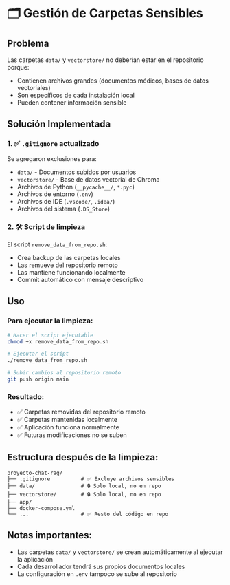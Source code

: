 # 🗂️ Gestión de Carpetas Sensibles

## Problema
Las carpetas `data/` y `vectorstore/` no deberían estar en el repositorio porque:
- Contienen archivos grandes (documentos médicos, bases de datos vectoriales)
- Son específicos de cada instalación local
- Pueden contener información sensible

## Solución Implementada

### 1. ✅ `.gitignore` actualizado
Se agregaron exclusiones para:
- `data/` - Documentos subidos por usuarios
- `vectorstore/` - Base de datos vectorial de Chroma
- Archivos de Python (`__pycache__/`, `*.pyc`)
- Archivos de entorno (`.env`)
- Archivos de IDE (`.vscode/`, `.idea/`)
- Archivos del sistema (`.DS_Store`)

### 2. 🛠️ Script de limpieza
El script `remove_data_from_repo.sh`:
- Crea backup de las carpetas locales
- Las remueve del repositorio remoto
- Las mantiene funcionando localmente
- Commit automático con mensaje descriptivo

## Uso

### Para ejecutar la limpieza:
```bash
# Hacer el script ejecutable
chmod +x remove_data_from_repo.sh

# Ejecutar el script
./remove_data_from_repo.sh

# Subir cambios al repositorio remoto
git push origin main
```

### Resultado:
- ✅ Carpetas removidas del repositorio remoto
- ✅ Carpetas mantenidas localmente
- ✅ Aplicación funciona normalmente
- ✅ Futuras modificaciones no se suben

## Estructura después de la limpieza:

```
proyecto-chat-rag/
├── .gitignore          # ✅ Excluye archivos sensibles
├── data/               # 🔒 Solo local, no en repo
├── vectorstore/        # 🔒 Solo local, no en repo
├── app/
├── docker-compose.yml
└── ...                 # ✅ Resto del código en repo
```

## Notas importantes:
- Las carpetas `data/` y `vectorstore/` se crean automáticamente al ejecutar la aplicación
- Cada desarrollador tendrá sus propios documentos locales
- La configuración en `.env` tampoco se sube al repositorio